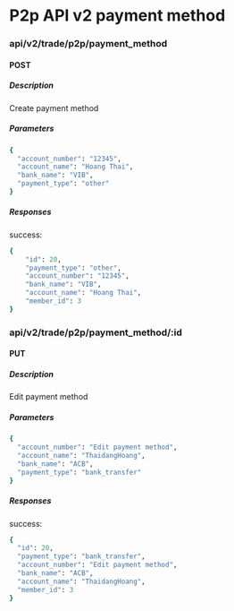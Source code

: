 # P2p API v2 payment method

### api/v2/trade/p2p/payment_method

#### POST

##### Description

Create payment method 

##### Parameters

```ruby
{
  "account_number": "12345",
  "account_name": "Hoang Thai",
  "bank_name": "VIB",
  "payment_type": "other"
}
```

##### Responses

success:

```ruby
{
    "id": 20,
    "payment_type": "other",
    "account_number": "12345",
    "bank_name": "VIB",
    "account_name": "Hoang Thai",
    "member_id": 3
}
```

### api/v2/trade/p2p/payment_method/:id

#### PUT

##### Description

Edit payment method

##### Parameters

```ruby
{
  "account_number": "Edit payment method",
  "account_name": "ThaidangHoang",
  "bank_name": "ACB",
  "payment_type": "bank_transfer"
}
```

##### Responses

success:

```ruby
{
  "id": 20,
  "payment_type": "bank_transfer",
  "account_number": "Edit payment method",
  "bank_name": "ACB",
  "account_name": "ThaidangHoang",
  "member_id": 3
}
```
